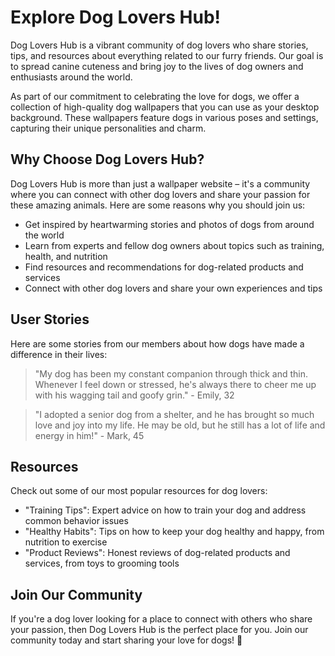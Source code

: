 <!--font:Open Sans-->

# Explore Dog Lovers Hub!

Dog Lovers Hub is a vibrant community of dog lovers who share stories, tips, and resources about everything related to our furry friends. Our goal is to spread canine cuteness and bring joy to the lives of dog owners and enthusiasts around the world.

As part of our commitment to celebrating the love for dogs, we offer a collection of high-quality dog wallpapers that you can use as your desktop background. These wallpapers feature dogs in various poses and settings, capturing their unique personalities and charm.

## Why Choose Dog Lovers Hub?

Dog Lovers Hub is more than just a wallpaper website – it's a community where you can connect with other dog lovers and share your passion for these amazing animals. Here are some reasons why you should join us:

- Get inspired by heartwarming stories and photos of dogs from around the world
- Learn from experts and fellow dog owners about topics such as training, health, and nutrition
- Find resources and recommendations for dog-related products and services
- Connect with other dog lovers and share your own experiences and tips

## User Stories

Here are some stories from our members about how dogs have made a difference in their lives:

> "My dog has been my constant companion through thick and thin. Whenever I feel down or stressed, he's always there to cheer me up with his wagging tail and goofy grin." - Emily, 32

> "I adopted a senior dog from a shelter, and he has brought so much love and joy into my life. He may be old, but he still has a lot of life and energy in him!" - Mark, 45

## Resources

Check out some of our most popular resources for dog lovers:

- "Training Tips": Expert advice on how to train your dog and address common behavior issues
- "Healthy Habits": Tips on how to keep your dog healthy and happy, from nutrition to exercise
- "Product Reviews": Honest reviews of dog-related products and services, from toys to grooming tools

## Join Our Community

If you're a dog lover looking for a place to connect with others who share your passion, then Dog Lovers Hub is the perfect place for you. Join our community today and start sharing your love for dogs! 🐾

<!--

Write me content for website with wallpaper which alt text is:

"A close-up of a dog’s nose"

The name/title of the page should not be 1:1 copy of the alt text but rather a real content of the website which is using this wallpaper.

- Use markdown format 
- Start with heading
- Heading should be short and concise
- The content should look like a real website 
- The website should not be about the wallpaper, wallpaper is just a related background
- Heading should be contain work "wallpaper" or "background"
- Include real sections like references, contact, user stories, etc. use things relevant to the page purpose.
- Feel free to use structure like headings, bullets, numbering, blockquotes, paragraphs, horizontal lines, etc.
- You can use formatting like bold or _italic_
- You can include UTF-8 emojis
- Links should be only #hash anchors (and you can refer to the document itself)
- Do not include images


---


# Dog Lovers Wallpaper: Bringing Joy to Your Desktop

Welcome to Dog Lovers Wallpaper, the ultimate destination for dog lovers who want to add a touch of canine cuteness to their desktop background. Our wallpaper collection features high-quality images of dogs in various poses and settings, capturing their unique personalities and charm.

## Why Choose Dog Lovers Wallpaper?

At Dog Lovers Wallpaper, we understand that dogs are more than just pets – they are family members, companions, and sources of joy. That's why we carefully curate our wallpaper collection to showcase the beauty and diversity of these amazing animals.

Our wallpapers are not only visually stunning but also high-resolution, ensuring that your desktop looks crisp and clear. Plus, with our easy-to-use download process, you can have your favorite dog wallpaper up and running in no time.

## User Stories

Here are some stories from our happy users:

> "I was having a stressful day at work when I looked at my desktop and saw my favorite dog wallpaper. It instantly lifted my mood and reminded me of my own furry friend waiting for me at home." - Sarah, 28

> "As a dog groomer, I love having a different dog wallpaper every week to showcase the different breeds I work with. It's a great conversation starter with my clients!" - Alex, 35

## References

Check out some of our most popular dog wallpapers:

- "Puppy Love": A close-up of a puppy's face, with big eyes and a wet nose
- "Beach Buddies": Two dogs playing on the beach, with the ocean in the background
- "Snuggle Time": A dog cuddled up with its owner on a cozy couch

## Contact Us

If you have any questions or feedback about our wallpaper collection, please don't hesitate to reach out to us. You can contact us via email at [doglovers@wallpaper.com](#contact), or follow us on [Twitter](#twitter) for updates and new releases.

Thank you for choosing Dog Lovers Wallpaper – we can't wait to bring a smile to your face every time you look at your desktop! 🐾


---


Heading should not include word "wallpaper". The website should not be about the wallpaper itself, wallpaper is just a related background, rewrite whole content.


---


# Welcome to Dog Lovers Hub: Where Canine Cuteness Meets Your Desktop

At Dog Lovers Hub, we celebrate the joy and love that dogs bring into our lives. Our website is a community of dog lovers who share stories, tips, and resources about everything related to our furry friends.

As part of our mission to spread canine cuteness, we offer a collection of high-quality dog wallpapers that you can use as your desktop background. These wallpapers feature dogs in various poses and settings, capturing their unique personalities and charm.

## Why Choose Dog Lovers Hub?

Dog Lovers Hub is more than just a wallpaper website – it's a community where you can connect with other dog lovers and share your passion for these amazing animals. Here are some reasons why you should join us:

- Get inspired by heartwarming stories and photos of dogs from around the world
- Learn from experts and fellow dog owners about topics such as training, health, and nutrition
- Find resources and recommendations for dog-related products and services
- Connect with other dog lovers and share your own experiences and tips

## User Stories

Here are some stories from our members about how dogs have made a difference in their lives:

> "My dog has been my constant companion through thick and thin. Whenever I feel down or stressed, he's always there to cheer me up with his wagging tail and goofy grin." - Emily, 32

> "I adopted a senior dog from a shelter, and he has brought so much love and joy into my life. He may be old, but he still has a lot of life and energy in him!" - Mark, 45

## Resources

Check out some of our most popular resources for dog lovers:

- "Training Tips": Expert advice on how to train your dog and address common behavior issues
- "Healthy Habits": Tips on how to keep your dog healthy and happy, from nutrition to exercise
- "Product Reviews": Honest reviews of dog-related products and services, from toys to grooming tools

## Join Our Community

If you're a dog lover looking for a place to connect with others who share your passion, then Dog Lovers Hub is the perfect place for you. Join our community today and start sharing your love for dogs! 🐾


---


Heading is too long, rewrite whole content.


---


# Celebrate Your Love for Dogs with Dog Lovers Hub

Dog Lovers Hub is a community of dog lovers who share stories, tips, and resources about everything related to our furry friends. Our mission is to spread canine cuteness and bring joy to the lives of dog owners and enthusiasts around the world.

As part of our commitment to celebrating the love for dogs, we offer a collection of high-quality dog wallpapers that you can use as your desktop background. These wallpapers feature dogs in various poses and settings, capturing their unique personalities and charm.

## Why Choose Dog Lovers Hub?

Dog Lovers Hub is more than just a wallpaper website – it's a community where you can connect with other dog lovers and share your passion for these amazing animals. Here are some reasons why you should join us:

- Get inspired by heartwarming stories and photos of dogs from around the world
- Learn from experts and fellow dog owners about topics such as training, health, and nutrition
- Find resources and recommendations for dog-related products and services
- Connect with other dog lovers and share your own experiences and tips

## User Stories

Here are some stories from our members about how dogs have made a difference in their lives:

> "My dog has been my constant companion through thick and thin. Whenever I feel down or stressed, he's always there to cheer me up with his wagging tail and goofy grin." - Emily, 32

> "I adopted a senior dog from a shelter, and he has brought so much love and joy into my life. He may be old, but he still has a lot of life and energy in him!" - Mark, 45

## Resources

Check out some of our most popular resources for dog lovers:

- "Training Tips": Expert advice on how to train your dog and address common behavior issues
- "Healthy Habits": Tips on how to keep your dog healthy and happy, from nutrition to exercise
- "Product Reviews": Honest reviews of dog-related products and services, from toys to grooming tools

## Join Our Community

If you're a dog lover looking for a place to connect with others who share your passion, then Dog Lovers Hub is the perfect place for you. Join our community today and start sharing your love for dogs! 🐾


---


Heading is too long, rewrite whole content.


---


# Join the Dog Lovers Hub Community and Celebrate Your Love for Dogs

Dog Lovers Hub is a vibrant community of dog lovers who share stories, tips, and resources about everything related to our furry friends. Our goal is to spread canine cuteness and bring joy to the lives of dog owners and enthusiasts around the world.

As part of our commitment to celebrating the love for dogs, we offer a collection of high-quality dog wallpapers that you can use as your desktop background. These wallpapers feature dogs in various poses and settings, capturing their unique personalities and charm.

## Why Choose Dog Lovers Hub?

Dog Lovers Hub is more than just a wallpaper website – it's a community where you can connect with other dog lovers and share your passion for these amazing animals. Here are some reasons why you should join us:

- Get inspired by heartwarming stories and photos of dogs from around the world
- Learn from experts and fellow dog owners about topics such as training, health, and nutrition
- Find resources and recommendations for dog-related products and services
- Connect with other dog lovers and share your own experiences and tips

## User Stories

Here are some stories from our members about how dogs have made a difference in their lives:

> "My dog has been my constant companion through thick and thin. Whenever I feel down or stressed, he's always there to cheer me up with his wagging tail and goofy grin." - Emily, 32

> "I adopted a senior dog from a shelter, and he has brought so much love and joy into my life. He may be old, but he still has a lot of life and energy in him!" - Mark, 45

## Resources

Check out some of our most popular resources for dog lovers:

- "Training Tips": Expert advice on how to train your dog and address common behavior issues
- "Healthy Habits": Tips on how to keep your dog healthy and happy, from nutrition to exercise
- "Product Reviews": Honest reviews of dog-related products and services, from toys to grooming tools

## Join Our Community

If you're a dog lover looking for a place to connect with others who share your passion, then Dog Lovers Hub is the perfect place for you. Join our community today and start sharing your love for dogs! 🐾


---


Write me a Google font which is best fitting for the website.

Pick from the list:
- Futura
- IBM Plex Sans
- Open Sans
- Poppins
- Playfair Display
- Montserrat
- Orbitron
- Lato
- Inter
- Barlow Condensed
- Dancing Script
- Raleway
- Roboto
- Great Vibes
- Lobster
- Exo 2
- Alegreya


Write just the font name nothing else.


---


Open Sans

-->
